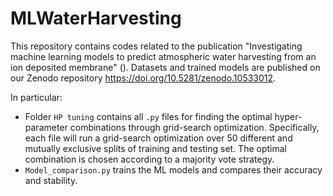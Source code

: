 # MLWaterHarvesting
This repository contains codes related to the publication "Investigating machine learning models to predict atmospheric water harvesting from an ion deposited membrane" ().
Datasets and trained models are published on our Zenodo repository https://doi.org/10.5281/zenodo.10533012.

In particular:

- Folder `HP tuning` contains all `.py` files for finding the optimal hyper-parameter combinations through grid-search optimization. Specifically, each file will run a grid-search optimization over 50 different and mutually exclusive splits of training and testing set. The optimal combination is chosen according to a majority vote strategy.
- `Model_comparison.py` trains the ML models and compares their accuracy and stability.
